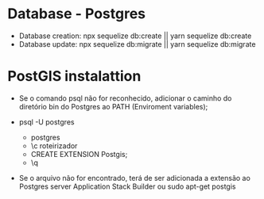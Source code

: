 # Database - Postgres

- Database creation: npx sequelize db:create || yarn sequelize db:create
- Database update: npx sequelize db:migrate || yarn sequelize db:migrate

# PostGIS instalattion

- Se o comando psql não for reconhecido, adicionar o caminho do diretório bin do Postgres ao PATH (Enviroment variables);

- psql -U postgres
    - postgres
    - \c roteirizador
    - CREATE EXTENSION Postgis;
    - \q

- Se o arquivo não for encontrado, terá de ser adicionada a extensão ao Postgres server Application Stack Builder ou sudo apt-get postgis